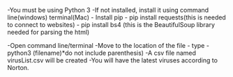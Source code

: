 -You must be using Python 3
-If not installed, install it using command line(windows) terminal(Mac)
	- Install pip
	- pip install requests(this is needed to connect to websites)
	- pip install bs4 (this is the BeautifulSoup library needed for parsing the html)

-Open command line/terminal
	-Move to the location of the file
	- type - python3 (filename)*do not include parenthesis)
	-A csv file named virusList.csv will be created
	-You will have the latest viruses according to Norton.